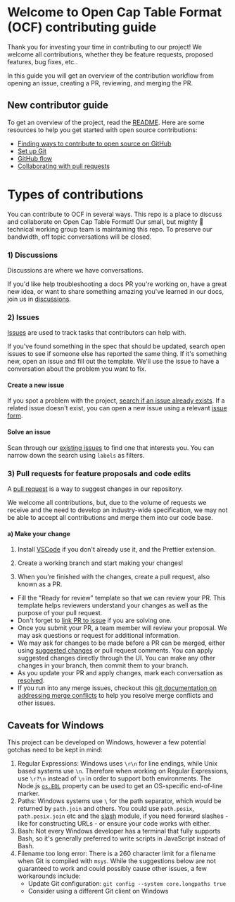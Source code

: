 # Welcome to Open Cap Table Format (OCF) contributing guide <!-- omit in toc -->

Thank you for investing your time in contributing to our project! We welcome all contributions,
whether they be feature requests, proposed features, bug fixes, etc..

In this guide you will get an overview of the contribution workflow from opening an issue, creating
a PR, reviewing, and merging the PR.

## New contributor guide

To get an overview of the project, read the [README](./README.md). Here are some resources to help
you get started with open source contributions:

-   [Finding ways to contribute to open source on GitHub](https://docs.github.com/en/get-started/exploring-projects-on-github/finding-ways-to-contribute-to-open-source-on-github)
-   [Set up Git](https://docs.github.com/en/get-started/quickstart/set-up-git)
-   [GitHub flow](https://docs.github.com/en/get-started/quickstart/github-flow)
-   [Collaborating with pull requests](https://docs.github.com/en/github/collaborating-with-pull-requests)

# Types of contributions

You can contribute to OCF in several ways. This repo is a place to discuss and collaborate on Open
Cap Table Format! Our small, but mighty :muscle: technical working group team is maintaining this
repo. To preserve our bandwidth, off topic conversations will be closed.

### 1) Discussions

Discussions are where we have conversations.

If you'd like help troubleshooting a docs PR you're working on, have a great new idea, or want to
share something amazing you've learned in our docs, join us in
[discussions](https://github.com/Open-Cap-Table-Coalition/Open-Cap-Format-OCF/discussions).

### 2) Issues

[Issues](https://docs.github.com/en/github/managing-your-work-on-github/about-issues) are used to
track tasks that contributors can help with.

If you've found something in the spec that should be updated, search open issues to see if someone
else has reported the same thing. If it's something new, open an issue and fill out the template.
We'll use the issue to have a conversation about the problem you want to fix.

#### Create a new issue

If you spot a problem with the project,
[search if an issue already exists](https://docs.github.com/en/github/searching-for-information-on-github/searching-on-github/searching-issues-and-pull-requests#search-by-the-title-body-or-comments).
If a related issue doesn't exist, you can open a new issue using a relevant
[issue form](https://github.com/Open-Cap-Table-Coalition/Open-Cap-Format-OCF/issues/new/choose).

#### Solve an issue

Scan through our
[existing issues](https://github.com/Open-Cap-Table-Coalition/Open-Cap-Format-OCF/issues) to find
one that interests you. You can narrow down the search using `labels` as filters.

### 3) Pull requests for feature proposals and code edits

A
[pull request](https://docs.github.com/en/github/collaborating-with-issues-and-pull-requests/about-pull-requests)
is a way to suggest changes in our repository.

We welcome all contributions, but, due to the volume of requests we receive and the need to develop
an industry-wide specification, we may not be able to accept all contributions and merge them into
our code base.

#### a) Make your change

1. Install [VSCode](https://code.visualstudio.com/) if you don't already use it, and the Prettier
   extension.

2. Create a working branch and start making your changes!

3. When you're finished with the changes, create a pull request, also known as a PR.

-   Fill the "Ready for review" template so that we can review your PR. This template helps
    reviewers understand your changes as well as the purpose of your pull request.
-   Don't forget to
    [link PR to issue](https://docs.github.com/en/issues/tracking-your-work-with-issues/linking-a-pull-request-to-an-issue)
    if you are solving one.
-   Once you submit your PR, a team member will review your proposal. We may ask questions or
    request for additional information.
-   We may ask for changes to be made before a PR can be merged, either using
    [suggested changes](https://docs.github.com/en/github/collaborating-with-issues-and-pull-requests/incorporating-feedback-in-your-pull-request)
    or pull request comments. You can apply suggested changes directly through the UI. You can make
    any other changes in your branch, then commit them to your branch.
-   As you update your PR and apply changes, mark each conversation as
    [resolved](https://docs.github.com/en/github/collaborating-with-issues-and-pull-requests/commenting-on-a-pull-request#resolving-conversations).
-   If you run into any merge issues, checkout this
    [git documentation on addressing merge conflicts](https://docs.github.com/en/pull-requests/collaborating-with-pull-requests/addressing-merge-conflicts/resolving-a-merge-conflict-on-github)
    to help you resolve merge conflicts and other issues.

## Caveats for Windows

This project can be developed on Windows, however a few potential gotchas need to be kept in mind:

1. Regular Expressions: Windows uses `\r\n` for line endings, while Unix based systems use `\n`.
   Therefore when working on Regular Expressions, use `\r?\n` instead of `\n` in order to support
   both environments. The Node.js [`os.EOL`](https://nodejs.org/api/os.html#os_os_eol) property can
   be used to get an OS-specific end-of-line marker.
2. Paths: Windows systems use `\` for the path separator, which would be returned by `path.join` and
   others. You could use `path.posix`, `path.posix.join` etc and the [slash](https://ghub.io/slash)
   module, if you need forward slashes - like for constructing URLs - or ensure your code works with
   either.
3. Bash: Not every Windows developer has a terminal that fully supports Bash, so it's generally
   preferred to write scripts in JavaScript instead of Bash.
4. Filename too long error: There is a 260 character limit for a filename when Git is compiled with
   `msys`. While the suggestions below are not guaranteed to work and could possibly cause other
   issues, a few workarounds include:
    - Update Git configuration: `git config --system core.longpaths true`
    - Consider using a different Git client on Windows
